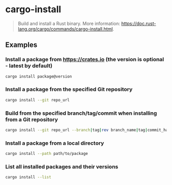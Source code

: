 # cargo-install

> Build and install a Rust binary. More information: <https://doc.rust-lang.org/cargo/commands/cargo-install.html>.

## Examples

### Install a package from <https://crates.io> (the version is optional - latest by default)

```bash
cargo install package@version
```

### Install a package from the specified Git repository

```bash
cargo install --git repo_url
```

### Build from the specified branch/tag/commit when installing from a Git repository

```bash
cargo install --git repo_url --branch|tag|rev branch_name|tag|commit_hash
```

### Install a package from a local directory

```bash
cargo install --path path/to/package
```

### List all installed packages and their versions

```bash
cargo install --list
```
